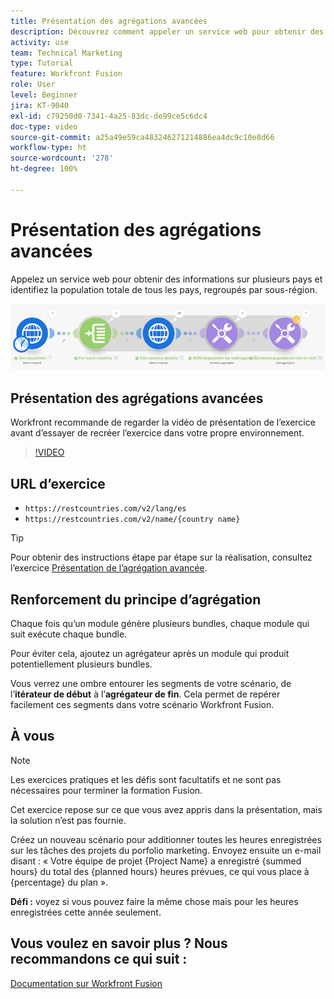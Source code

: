 ```yaml
---
title: Présentation des agrégations avancées
description: Découvrez comment appeler un service web pour obtenir des informations sur plusieurs pays et identifier la population, regroupés par sous-région, le tout dans  [!DNL Adobe Workfront Fusion].
activity: use
team: Technical Marketing
type: Tutorial
feature: Workfront Fusion
role: User
level: Beginner
jira: KT-9040
exl-id: c79250d0-7341-4a25-83dc-de99ce5c6dc4
doc-type: video
source-git-commit: a25a49e59ca483246271214886ea4dc9c10e8d66
workflow-type: ht
source-wordcount: '278'
ht-degree: 100%

---
```


# Présentation des agrégations avancées

Appelez un service web pour obtenir des informations sur plusieurs pays et identifiez la population totale de tous les pays, regroupés par sous-région.

![Image du scénario Fusion](assets/iteration-and-aggregation-3.png)

## Présentation des agrégations avancées

Workfront recommande de regarder la vidéo de présentation de l’exercice avant d’essayer de recréer l’exercice dans votre propre environnement.

>[!VIDEO](https://video.tv.adobe.com/v/335281/?quality=12&learn=on)

## URL d’exercice

* `https://restcountries.com/v2/lang/es`
* `https://restcountries.com/v2/name/{country name}`

>[!TIP]
>
>Pour obtenir des instructions étape par étape sur la réalisation, consultez l’exercice [Présentation de l’agrégation avancée](https://experienceleague.adobe.com/docs/workfront-learn/tutorials-workfront/fusion/exercises/advanced-aggregation.html?lang=fr).

## Renforcement du principe d’agrégation

Chaque fois qu’un module génère plusieurs bundles, chaque module qui suit exécute chaque bundle.

Pour éviter cela, ajoutez un agrégateur après un module qui produit potentiellement plusieurs bundles.

Vous verrez une ombre entourer les segments de votre scénario, de l’**itérateur de début** à l’**agrégateur de fin**. Cela permet de repérer facilement ces segments dans votre scénario Workfront Fusion.

## À vous

>[!NOTE]
>
>Les exercices pratiques et les défis sont facultatifs et ne sont pas nécessaires pour terminer la formation Fusion.

Cet exercice repose sur ce que vous avez appris dans la présentation, mais la solution n’est pas fournie.

Créez un nouveau scénario pour additionner toutes les heures enregistrées sur les tâches des projets du porfolio marketing. Envoyez ensuite un e-mail disant : « Votre équipe de projet {Project Name} a enregistré {summed hours} du total des {planned hours} heures prévues, ce qui vous place à {percentage} du plan ».

**Défi :** voyez si vous pouvez faire la même chose mais pour les heures enregistrées cette année seulement.

## Vous voulez en savoir plus ? Nous recommandons ce qui suit :

[Documentation sur Workfront Fusion](https://experienceleague.adobe.com/docs/workfront/using/adobe-workfront-fusion/workfront-fusion-2.html?lang=fr)
